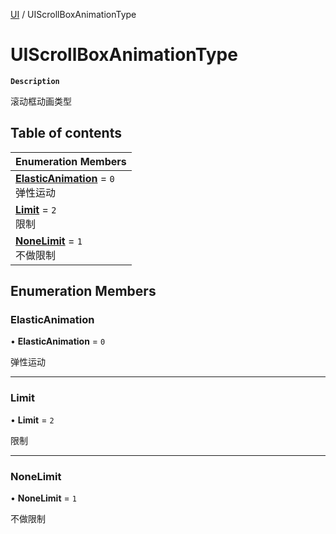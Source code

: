 [UI](../modules/UI.UI.md) / UIScrollBoxAnimationType

# UIScrollBoxAnimationType <Badge type="tip" text="Enumeration" />

**`Description`**

滚动框动画类型

## Table of contents

| Enumeration Members                                                                            |
| :--------------------------------------------------------------------------------------------- |
| **[ElasticAnimation](UI.UI.UIScrollBoxAnimationType.md#elasticanimation)** = `0` <br> 弹性运动 |
| **[Limit](UI.UI.UIScrollBoxAnimationType.md#limit)** = `2` <br> 限制                           |
| **[NoneLimit](UI.UI.UIScrollBoxAnimationType.md#nonelimit)** = `1` <br> 不做限制               |

## Enumeration Members

### ElasticAnimation

• **ElasticAnimation** = `0`

弹性运动

---

### Limit

• **Limit** = `2`

限制

---

### NoneLimit

• **NoneLimit** = `1`

不做限制
